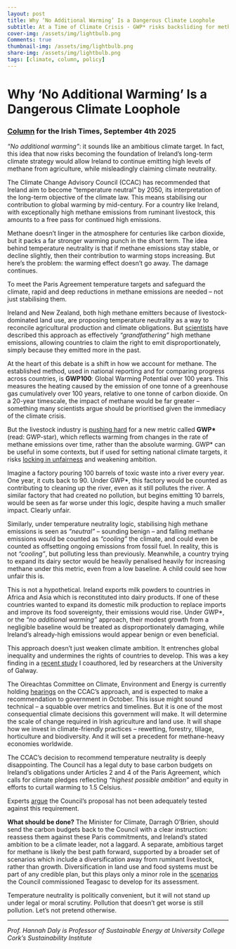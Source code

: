 ```yaml
---
layout: post
title: Why ‘No Additional Warming’ Is a Dangerous Climate Loophole
subtitle: At a Time of Climate Crisis - GWP* risks backsliding for methane-intensive sectors
cover-img: /assets/img/lightbulb.png
Comments: true
thumbnail-img: /assets/img/lightbulb.png
share-img: /assets/img/lightbulb.png
tags: [climate, column, policy]
---
```

# Why ‘No Additional Warming’ Is a Dangerous Climate Loophole

### [Column](https://www.irishtimes.com/environment/climate-crisis/2025/09/04/why-no-additional-warming-is-a-dangerous-climate-loophole/) for the Irish Times, September 4th 2025

*“No additional warming”*: it sounds like an ambitious climate target. In fact, this idea that now risks becoming the foundation of Ireland’s long-term climate strategy would allow Ireland to continue emitting high levels of methane from agriculture, while misleadingly claiming climate neutrality.

The Climate Change Advisory Council (CCAC) has recommended that Ireland aim to become “temperature neutral” by 2050, its interpretation of the long-term objective of the climate law. This means stabilising our contribution to global warming by mid-century. For a country like Ireland, with exceptionally high methane emissions from ruminant livestock, this amounts to a free pass for continued high emissions.

Methane doesn’t linger in the atmosphere for centuries like carbon dioxide, but it packs a far stronger warming punch in the short term. The idea behind temperature neutrality is that if methane emissions stay stable, or decline slightly, then their contribution to warming stops increasing. But here’s the problem: the warming effect doesn’t go away. The damage continues.

To meet the Paris Agreement temperature targets and safeguard the climate, rapid and deep reductions in methane emissions are needed – not just stabilising them.

Ireland and New Zealand, both high methane emitters because of livestock-dominated land use, are proposing temperature neutrality as a way to reconcile agricultural production and climate obligations. But [scientists](https://biogenicmethane.org/) have described this approach as effectively *“grandfathering”* high methane emissions, allowing countries to claim the right to emit disproportionately, simply because they emitted more in the past.

At the heart of this debate is a shift in how we account for methane. The established method, used in national reporting and for comparing progress across countries, is **GWP100**: Global Warming Potential over 100 years. This measures the heating caused by the emission of one tonne of a greenhouse gas cumulatively over 100 years, relative to one tonne of carbon dioxide. On a 20-year timescale, the impact of methane would be far greater – something many scientists argue should be prioritised given the immediacy of the climate crisis.

But the livestock industry is [pushing hard](https://sentientmedia.org/inside-big-ags-plan-to-hide-its-climate-impact/) for a new metric called **GWP\*** (read: GWP-star), which reflects warming from changes in the rate of methane emissions over time, rather than the absolute warming. GWP\* can be useful in some contexts, but if used for setting national climate targets, it risks [locking in unfairness](https://iopscience.iop.org/article/10.1088/1748-9326/ab4928) and weakening ambition.

Imagine a factory pouring 100 barrels of toxic waste into a river every year. One year, it cuts back to 90. Under GWP\*, this factory would be counted as contributing to cleaning up the river, even as it still pollutes the river. A similar factory that had created no pollution, but begins emitting 10 barrels, would be seen as far worse under this logic, despite having a much smaller impact. Clearly unfair.

Similarly, under temperature neutrality logic, stabilising high methane emissions is seen as *“neutral”* – sounding benign – and falling methane emissions would be counted as *“cooling”* the climate, and could even be counted as offsetting ongoing emissions from fossil fuel. In reality, this is not *“cooling”*, but polluting less than previously. Meanwhile, a country trying to expand its dairy sector would be heavily penalised heavily for increasing methane under this metric, even from a low baseline. A child could see how unfair this is.

This is not a hypothetical. Ireland exports milk powders to countries in Africa and Asia which is reconstituted into dairy products. If one of these countries wanted to expand its domestic milk production to replace imports and improve its food sovereignty, their emissions would rise. Under GWP\*, or the *“no additional warming”* approach, their modest growth from a negligible baseline would be treated as disproportionately damaging, while Ireland’s already-high emissions would appear benign or even beneficial.

This approach doesn’t just weaken climate ambition. It entrenches global inequality and undermines the rights of countries to develop. This was a key finding in a [recent study](https://doi.org/10.1088/1748-9326/adf12d) I coauthored, led by researchers at the University of Galway.

The Oireachtas Committee on Climate, Environment and Energy is currently holding [hearings](https://www.oireachtas.ie/en/committees/34/climate-environment-and-energy/) on the CCAC’s approach, and is expected to make a recommendation to government in October. This issue might sound technical – a squabble over metrics and timelines. But it is one of the most consequential climate decisions this government will make. It will determine the scale of change required in Irish agriculture and land use. It will shape how we invest in climate-friendly practices – rewetting, forestry, tillage, horticulture and biodiversity. And it will set a precedent for methane-heavy economies worldwide.

The CCAC’s decision to recommend temperature neutrality is deeply disappointing. The Council has a legal duty to base carbon budgets on Ireland’s obligations under Articles 2 and 4 of the Paris Agreement, which calls for climate pledges reflecting *“highest possible ambition”* and equity in efforts to curtail warming to 1.5 Celsius.

Experts [argue](https://www.postcarbonireland.org/etc/2025/CB-Cy2-Consultation.pdf) the Council’s proposal has not been adequately tested against this requirement.

**What should be done?** The Minister for Climate, Darragh O’Brien, should send the carbon budgets back to the Council with a clear instruction: reassess them against these Paris commitments, and Ireland’s stated ambition to be a climate leader, not a laggard. A separate, ambitious target for methane is likely the best path forward, supported by a broader set of scenarios which include a diversification away from ruminant livestock, rather than growth. Diversification in land use and food systems must be part of any credible plan, but this plays only a minor role in the [scenarios](https://www.climatecouncil.ie/media/CBWG%20Report%20FAPRI%20Model.pdf) the Council commissioned Teagasc to develop for its assessment.

Temperature neutrality is politically convenient, but it will not stand up under legal or moral scrutiny. Pollution that doesn’t get worse is still pollution. Let’s not pretend otherwise.

---

*Prof. Hannah Daly is Professor of Sustainable Energy at University College Cork’s Sustainability Institute*
